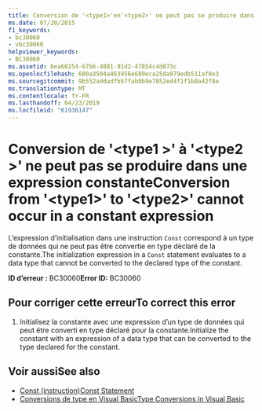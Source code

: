 ```yaml
---
title: Conversion de '<type1>'en'<type2>' ne peut pas se produire dans une expression constante
ms.date: 07/20/2015
f1_keywords:
- bc30060
- vbc30060
helpviewer_keywords:
- BC30060
ms.assetid: bea60254-67b6-4881-91d2-47854c4d073c
ms.openlocfilehash: 680a3504a463956e689eca25da979edb511af8e3
ms.sourcegitcommit: 9b552addadfb57fab0b9e7852ed4f1f1b8a42f8e
ms.translationtype: MT
ms.contentlocale: fr-FR
ms.lasthandoff: 04/23/2019
ms.locfileid: "61936147"
---
```

# <a name="conversion-from-type1-to-type2-cannot-occur-in-a-constant-expression"></a><span data-ttu-id="4714c-102">Conversion de '\<type1 >' à '\<type2 >' ne peut pas se produire dans une expression constante</span><span class="sxs-lookup"><span data-stu-id="4714c-102">Conversion from '\<type1>' to '\<type2>' cannot occur in a constant expression</span></span>
<span data-ttu-id="4714c-103">L’expression d’initialisation dans une instruction `Const` correspond à un type de données qui ne peut pas être convertie en type déclaré de la constante.</span><span class="sxs-lookup"><span data-stu-id="4714c-103">The initialization expression in a `Const` statement evaluates to a data type that cannot be converted to the declared type of the constant.</span></span>  
  
 <span data-ttu-id="4714c-104">**ID d’erreur :** BC30060</span><span class="sxs-lookup"><span data-stu-id="4714c-104">**Error ID:** BC30060</span></span>  
  
## <a name="to-correct-this-error"></a><span data-ttu-id="4714c-105">Pour corriger cette erreur</span><span class="sxs-lookup"><span data-stu-id="4714c-105">To correct this error</span></span>  
  
1. <span data-ttu-id="4714c-106">Initialisez la constante avec une expression d’un type de données qui peut être converti en type déclaré pour la constante.</span><span class="sxs-lookup"><span data-stu-id="4714c-106">Initialize the constant with an expression of a data type that can be converted to the type declared for the constant.</span></span>  
  
## <a name="see-also"></a><span data-ttu-id="4714c-107">Voir aussi</span><span class="sxs-lookup"><span data-stu-id="4714c-107">See also</span></span>

- [<span data-ttu-id="4714c-108">Const (instruction)</span><span class="sxs-lookup"><span data-stu-id="4714c-108">Const Statement</span></span>](../../visual-basic/language-reference/statements/const-statement.md)
- [<span data-ttu-id="4714c-109">Conversions de type en Visual Basic</span><span class="sxs-lookup"><span data-stu-id="4714c-109">Type Conversions in Visual Basic</span></span>](../../visual-basic/programming-guide/language-features/data-types/type-conversions.md)

